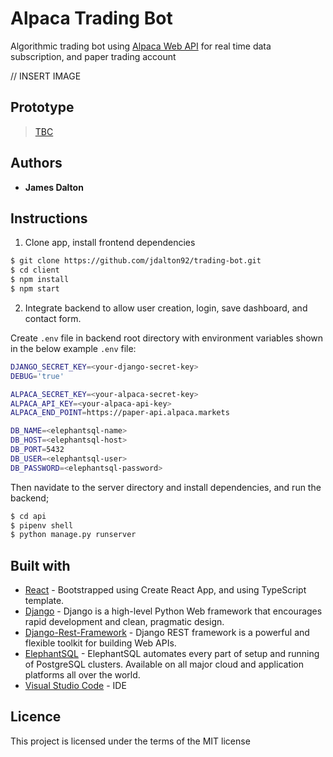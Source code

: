 # **Alpaca Trading Bot**

Algorithmic trading bot using [Alpaca Web API](https://alpaca.markets/docs/api-documentation/) for real time data subscription, and paper trading account

// INSERT IMAGE

## Prototype

> [TBC]()

## Authors

- **James Dalton**

## Instructions

1. Clone app, install frontend dependencies

```sh
$ git clone https://github.com/jdalton92/trading-bot.git
$ cd client
$ npm install
$ npm start
```

2. Integrate backend to allow user creation, login, save dashboard, and contact form.

Create `.env` file in backend root directory with environment variables shown in the below example `.env` file:

```sh
DJANGO_SECRET_KEY=<your-django-secret-key>
DEBUG='true'

ALPACA_SECRET_KEY=<your-alpaca-secret-key>
ALPACA_API_KEY=<your-alpaca-api-key>
ALPACA_END_POINT=https://paper-api.alpaca.markets

DB_NAME=<elephantsql-name>
DB_HOST=<elephantsql-host>
DB_PORT=5432
DB_USER=<elephantsql-user>
DB_PASSWORD=<elephantsql-password>
```

Then navidate to the server directory and install dependencies, and run the backend;

```sh
$ cd api
$ pipenv shell
$ python manage.py runserver
```

## Built with

- [React](https://create-react-app.dev/docs/adding-typescript/) - Bootstrapped using Create React App, and using TypeScript template.
- [Django](https://nodejs.org/en/) - Django is a high-level Python Web framework that encourages rapid development and clean, pragmatic design.
- [Django-Rest-Framework](https://www.django-rest-framework.org/) - Django REST framework is a powerful and flexible toolkit for building Web APIs.
- [ElephantSQL](https://www.elephantsql.com/) - ElephantSQL automates every part of setup and running of PostgreSQL clusters. Available on all major cloud and application platforms all over the world.
- [Visual Studio Code](https://code.visualstudio.com/) - IDE

## Licence

This project is licensed under the terms of the MIT license
